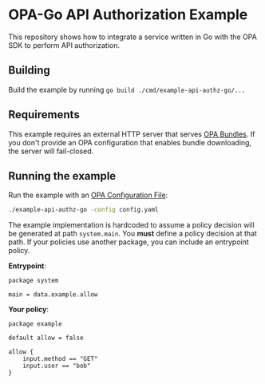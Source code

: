 # OPA-Go API Authorization Example

This repository shows how to integrate a service written in Go with the OPA SDK to perform API authorization.

## Building

Build the example by running `go build ./cmd/example-api-authz-go/...`

## Requirements

This example requires an external HTTP server that serves [OPA
Bundles](https://www.openpolicyagent.org/docs/latest/bundles/). If you
don't provide an OPA configuration that enables bundle downloading,
the server will fail-closed.

## Running the example

Run the example with an [OPA Configuration File](https://www.openpolicyagent.org/docs/configuration.html):

```bash
./example-api-authz-go -config config.yaml
```

The example implementation is hardcoded to assume a policy decision will be generated at path
`system.main`. You **must** define a policy decision at that
path. If your policies use another package, you can include an
entrypoint policy.

**Entrypoint**:

```rego
package system

main = data.example.allow
```

**Your policy**:

```rego
package example

default allow = false

allow {
    input.method == "GET"
    input.user == "bob"
}
```

